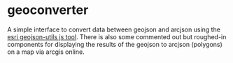geoconverter
============

A simple interface to convert data between geojson and arcjson using the <a href="https://github.com/Esri/geojson-utils">esri geojson-utils js tool</a>. There is also some commented out but roughed-in components for displaying the results of the geojson to arcjson (polygons) on a map via arcgis online.

